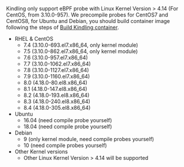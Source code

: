 Kindling only support eBPF probe with Linux Kernel Version > 4.14 (For CentOS, from 3.10.0-957). We precompile probes for CentOS7 and CentOS8, for Ubuntu and Debian, you should build container image following the steps of [Build Kindling container](./Installation.md#build-kindling-container).

- RHEL & CentOS
   - 7.4 (3.10.0-693.el7.x86_64, only kernel module)
   - 7.5 (3.10.0-862.el7.x86_64, only kernel module)
   - 7.6 (3.10.0-957.el7.x86_64)
   - 7.7 (3.10.0-1062.el7.x86_64)
   - 7.8 (3.10.0-1127.el7.x86_64)
   - 7.9 (3.10.0-1160.el7.x86_64)
   - 8.0 (4.18.0-80.el8.x86_64)
   - 8.1 (4.18.0-147.el8.x86_64)
   - 8.2 (4.18.0-193.el8.x86_64)
   - 8.3 (4.18.0-240.el8.x86_64)
   - 8.4 (4.18.0-305.el8.x86_64)
- Ubuntu
   - 16.04 (need compile probe yourself)
   - 18.04 (need compile probe yourself)
- Debian
   - 9 (only kernel module, need compile probes yourself)
   - 10 (need compile probes yourself)
- Other Kernel versions
   - Other Linux Kernel Version > 4.14 will be supported